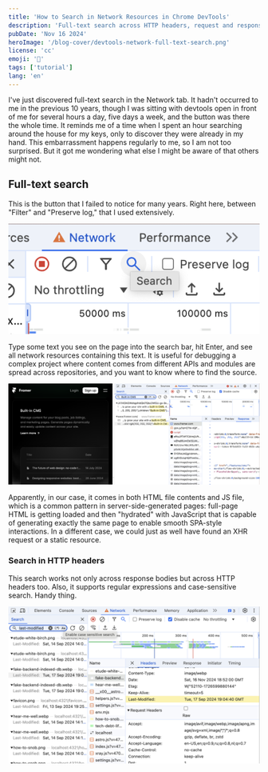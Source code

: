 ```yaml
---
title: 'How to Search in Network Resources in Chrome DevTools'
description: 'Full-text search across HTTP headers, request and response bodies in Network Tab'
pubDate: 'Nov 16 2024'
heroImage: '/blog-cover/devtools-network-full-text-search.png'
license: 'cc'
emoji: '🔎'
tags: ['tutorial']
lang: 'en'
---
```


I've just discovered full-text search in the Network tab. It hadn't occurred to me in the previous 10 years, though I was sitting with devtools open in front of me for several hours a day, five days a week, and the button was there the whole time. It reminds me of a time when I spent an hour searching around the house for my keys, only to discover they were already in my hand. This embarrassment happens regularly to me, so I am not too surprised. But it got me wondering what else I might be aware of that others might not.

## Full-text search

This is the button that I failed to notice for many years. Right here, between "Filter" and "Preserve log," that I used extensively.

![The button opening full-text search in dev tools' network tab](../../blog-images/debug-network/full-text-search-button.png)

Type some text you see on the page into the search bar, hit Enter, and see all network resources containing this text. It is useful for debugging a complex project where content comes from different APIs and modules are spread across repositories, and you want to know where to find the source.

![Search results in dev tab of dev tools](../../blog-images/debug-network/full-text-search-result.png)

Apparently, in our case, it comes in both HTML file contents and JS file, which is a common pattern in server-side-generated pages: full-page HTML is getting loaded and then "hydrated" with JavaScript that is capable of generating exactly the same page to enable smooth SPA-style interactions. In a different case, we could just as well have found an XHR request or a static resource.

### Search in HTTP headers

This search works not only across response bodies but across HTTP headers too. Also, it supports regular expressions and case-sensitive search. Handy thing.

![HTTP header last-modified in full-text search](../../blog-images/debug-network/full-text-headers.png)

